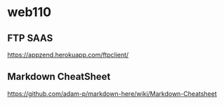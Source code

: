 # web110
## FTP SAAS
https://appzend.herokuapp.com/ftpclient/

## Markdown CheatSheet
https://github.com/adam-p/markdown-here/wiki/Markdown-Cheatsheet
